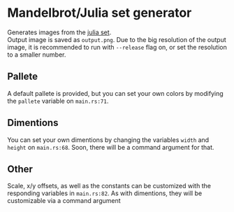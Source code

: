 # Mandelbrot/Julia set generator
Generates images from the [julia set](https://en.wikipedia.org/wiki/Julia_set).<br />
Output image is saved as `output.png`. Due to the big resolution of the output image,
it is recommended to run with `--release` flag on, or set the resolution to a smaller number.

## Pallete
A default pallete is provided, but you can set your 
own colors by modifying the `pallete` variable on `main.rs:71`.

## Dimentions
You can set your own dimentions by changing the variables `width` and `height` on `main.rs:68`.
Soon, there will be a command argument for that.

## Other
Scale, x/y offsets, as well as the constants can be customized with 
the responding variables in `main.rs:82`. As with dimentions, they will be 
customizable via a command argument
